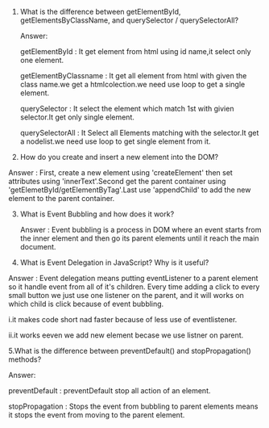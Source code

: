 1. What is the difference between getElementById, getElementsByClassName, and querySelector / querySelectorAll?
 
   Answer:

   getElementById : It get element from html using id name,it select only one element.

   getElementByClassname : It get all element from html with given the class name.we get a htmlcolection.we need use loop to get a single element.

   querySelector : It select the element which match 1st with givien selector.It get only single element.

   querySelectorAll : It Select all Elements matching with the selector.It get a nodelist.we need use loop to get single element from it.



2. How do you create and insert a new element into the DOM?
  
 Answer : First, create a new  element using 'createElement' then set attributes using 'innerText'.Second get the parent container using 'getElemetById/getElementByTag'.Last use 'appendChild' to add the new element to the parent container.


3. What is Event Bubbling and how does it work?

   Answer :  Event bubbling is a process in DOM where an event starts from the inner element and then go its parent elements until it reach the main document.


4. What is Event Delegation in JavaScript? Why is it useful?

Answer : Event delegation means putting  eventListener to a parent element so it handle event from all of it's children.
Every time adding a click to every small button we just use one listener on the parent, and it will works on which  child is click because of event bubbling.

i.it makes code short nad faster because of less use of eventlistener.

ii.it works eeven we add new element becase we use listner on parent.


5.What is the difference between preventDefault() and stopPropagation() methods?

Answer:

preventDefault : preventDefault stop all action of an element.

stopPropagation : Stops the event from bubbling to parent elements means it stops the event from moving to the parent element.
